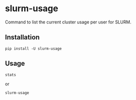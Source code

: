 # slurm-usage
Command to list the current cluster usage per user for SLURM.

## Installation
```
pip install -U slurm-usage
```

## Usage
```
stats
```
or
```
slurm-usage
```
